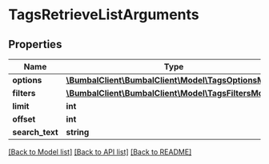 # TagsRetrieveListArguments

## Properties
Name | Type | Description | Notes
------------ | ------------- | ------------- | -------------
**options** | [**\BumbalClient\BumbalClient\Model\TagsOptionsModel**](TagsOptionsModel.md) |  | [optional] 
**filters** | [**\BumbalClient\BumbalClient\Model\TagsFiltersModel**](TagsFiltersModel.md) |  | [optional] 
**limit** | **int** |  | [optional] 
**offset** | **int** |  | [optional] 
**search_text** | **string** |  | [optional] 

[[Back to Model list]](../README.md#documentation-for-models) [[Back to API list]](../README.md#documentation-for-api-endpoints) [[Back to README]](../README.md)


